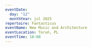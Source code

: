 ```yaml
---
eventDate:
  day: "12"
  monthYear: jul 2025
repertoire: Fantasticus
eventName: New Music and Architecture
eventLocation: Toruń, PL
eventTime: 18:00
---
```

